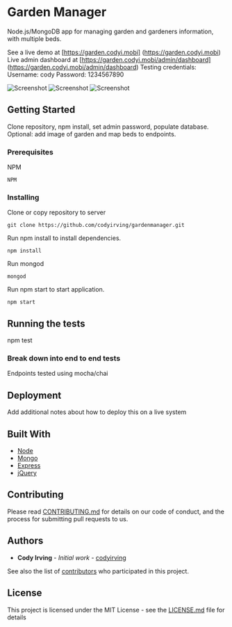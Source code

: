 # Garden Manager

Node.js/MongoDB app for managing garden and gardeners information, with multiple beds.

See a live demo at [https://garden.codyi.mobi] (https://garden.codyi.mobi)
Live admin dashboard at [https://garden.codyi.mobi/admin/dashboard] (https://garden.codyi.mobi/admin/dashboard) 
Testing credentials:
Username: cody
Password: 1234567890

![Screenshot](https://i.imgur.com/Q0cuMtR.png "Screenshot")
![Screenshot](https://i.imgur.com/jihNheZ.png "Screenshot")
![Screenshot](https://i.imgur.com/QOK4Src.png "Screenshot")


## Getting Started

Clone repository, npm install, set admin password, populate database. Optional: add image of garden and map beds to endpoints.

### Prerequisites

NPM

```
NPM
```

### Installing

Clone or copy repository to server

```
git clone https://github.com/codyirving/gardenmanager.git
```

Run npm install to install dependencies.
```
npm install
```

Run mongod 
```
mongod
```

Run npm start to start application.
```
npm start
```


## Running the tests

npm test

### Break down into end to end tests

Endpoints tested using mocha/chai 

## Deployment

Add additional notes about how to deploy this on a live system

## Built With

* [Node](node.js)
* [Mongo](mongodb) 
* [Express](express)
* [jQuery](jQuery) 

## Contributing

Please read [CONTRIBUTING.md](https://gist.github.com/PurpleBooth/b24679402957c63ec426) for details on our code of conduct, and the process for submitting pull requests to us.

## Authors

* **Cody Irving** - *Initial work* - [codyirving](https://github.com/codyirving)

See also the list of [contributors](https://github.com/codyirving/gardenmanager/contributors) who participated in this project.

## License

This project is licensed under the MIT License - see the [LICENSE.md](LICENSE.md) file for details
